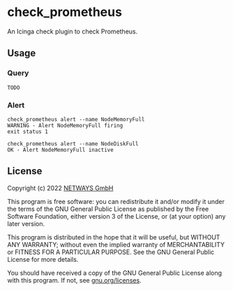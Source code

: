 # check_prometheus

An Icinga check plugin to check Prometheus.

## Usage

### Query

```
TODO
```

### Alert

```
check_prometheus alert --name NodeMemoryFull
WARNING - Alert NodeMemoryFull firing
exit status 1

check_prometheus alert --name NodeDiskFull
OK - Alert NodeMemoryFull inactive
```

## License

Copyright (c) 2022 [NETWAYS GmbH](mailto:info@netways.de)

This program is free software: you can redistribute it and/or modify it under the terms of the GNU General Public
License as published by the Free Software Foundation, either version 3 of the License, or
(at your option) any later version.

This program is distributed in the hope that it will be useful, but WITHOUT ANY WARRANTY; without even the implied
warranty of MERCHANTABILITY or FITNESS FOR A PARTICULAR PURPOSE. See the GNU General Public License for more details.

You should have received a copy of the GNU General Public License along with this program. If not,
see [gnu.org/licenses](https://www.gnu.org/licenses/).
